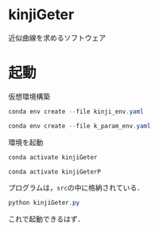 # kinjiGeter
近似曲線を求めるソフトウェア

# 起動
仮想環境構築
``` PowerShell
conda env create --file kinji_env.yaml
```
``` PowerShell
conda env create --file k_param_env.yaml
```

環境を起動
``` PowerShell
conda activate kinjiGeter
```
``` PowerShell
conda activate kinjiGeterP
```

プログラムは，`src`の中に格納されている．
``` PowerShell
python kinjiGeter.py
```

これで起動できるはず．

